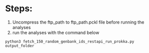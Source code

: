 
# Steps:

1. Uncompress the ftp_path to ftp_path.pckl file before running the analyses
2. run the analyses with the command below 

```
python3 fetch_150_random_genbank_ids_restapi_run_prokka.py output_folder
 
```
